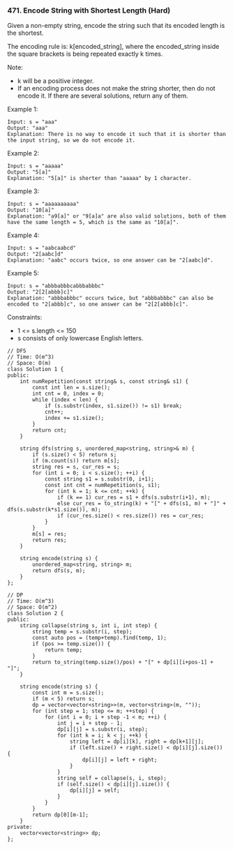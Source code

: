 ### 471. Encode String with Shortest Length (Hard)

Given a non-empty string, encode the string such that its encoded length is the shortest.

The encoding rule is: k[encoded_string], where the encoded_string inside the square brackets is being repeated exactly k times.

Note:

- k will be a positive integer.
- If an encoding process does not make the string shorter, then do not encode it. If there are several solutions, return any of them.
 
Example 1:

```
Input: s = "aaa"
Output: "aaa"
Explanation: There is no way to encode it such that it is shorter than the input string, so we do not encode it.
```
Example 2:

```
Input: s = "aaaaa"
Output: "5[a]"
Explanation: "5[a]" is shorter than "aaaaa" by 1 character.
```
Example 3:

```
Input: s = "aaaaaaaaaa"
Output: "10[a]"
Explanation: "a9[a]" or "9[a]a" are also valid solutions, both of them have the same length = 5, which is the same as "10[a]".
```
Example 4:

```
Input: s = "aabcaabcd"
Output: "2[aabc]d"
Explanation: "aabc" occurs twice, so one answer can be "2[aabc]d".
```
Example 5:

```
Input: s = "abbbabbbcabbbabbbc"
Output: "2[2[abbb]c]"
Explanation: "abbbabbbc" occurs twice, but "abbbabbbc" can also be encoded to "2[abbb]c", so one answer can be "2[2[abbb]c]".
```

Constraints:

- 1 <= s.length <= 150
- s consists of only lowercase English letters.

```
// DFS
// Time: O(m^3)
// Space: O(m)
class Solution 1 {
public:
    int numRepetition(const string& s, const string& s1) {
        const int len = s.size();
        int cnt = 0, index = 0;
        while (index < len) {
            if (s.substr(index, s1.size()) != s1) break;
            cnt++;
            index += s1.size(); 
        }
        return cnt;
    }
    
    string dfs(string s, unordered_map<string, string>& m) {
        if (s.size() < 5) return s;
        if (m.count(s)) return m[s];
        string res = s, cur_res = s;
        for (int i = 0; i < s.size(); ++i) {
            const string s1 = s.substr(0, i+1);
            const int cnt = numRepetition(s, s1);
            for (int k = 1; k <= cnt; ++k) {
                if (k == 1) cur_res = s1 + dfs(s.substr(i+1), m);
                else cur_res = to_string(k) + "[" + dfs(s1, m) + "]" + dfs(s.substr(k*s1.size()), m);
                if (cur_res.size() < res.size()) res = cur_res;
            }
        }
        m[s] = res;
        return res;
    }
    
    string encode(string s) {
        unordered_map<string, string> m;
        return dfs(s, m);
    }
};

// DP
// Time: O(m^3)
// Space: O(m^2)
class Solution 2 {
public:
    string collapse(string s, int i, int step) {
        string temp = s.substr(i, step);
        const auto pos = (temp+temp).find(temp, 1);
        if (pos >= temp.size()) {
            return temp;
        }
        return to_string(temp.size()/pos) + "[" + dp[i][i+pos-1] + "]";
    }
    
    string encode(string s) {
        const int m = s.size();
        if (m < 5) return s;
        dp = vector<vector<string>>(m, vector<string>(m, ""));
        for (int step = 1; step <= m; ++step) {
            for (int i = 0; i + step -1 < m; ++i) {
                int j = i + step - 1;
                dp[i][j] = s.substr(i, step);
                for (int k = i; k < j; ++k) {
                    string left = dp[i][k], right = dp[k+1][j];
                    if (left.size() + right.size() < dp[i][j].size()) {
                        dp[i][j] = left + right;
                    }
                }
                string self = collapse(s, i, step);
                if (self.size() < dp[i][j].size()) {
                    dp[i][j] = self;
                }
            }
        }
        return dp[0][m-1];
    }
private:
    vector<vector<string>> dp;
};

```
